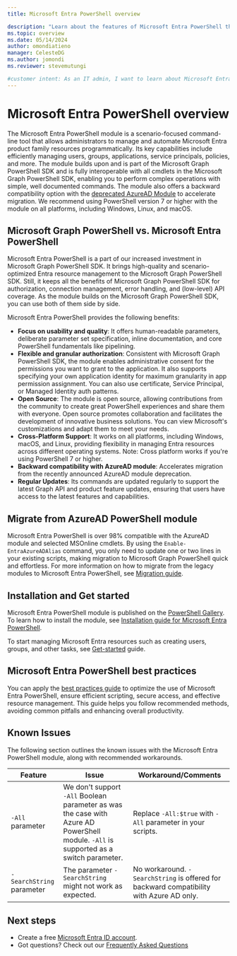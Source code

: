 ```yaml
---
title: Microsoft Entra PowerShell overview

description: "Learn about the features of Microsoft Entra PowerShell that can help you derive insights and analytics, and build unique, intelligent apps in Microsoft Entra ID."
ms.topic: overview
ms.date: 05/14/2024
author: omondiatieno
manager: CelesteDG
ms.author: jomondi
ms.reviewer: stevemutungi

#customer intent: As an IT admin, I want to learn about Microsoft Entra PowerShell, so that I can get started with using the module.
---
```

# Microsoft Entra PowerShell overview

The Microsoft Entra PowerShell module is a scenario-focused command-line tool that allows administrators to manage and automate Microsoft Entra product family resources programmatically. Its key capabilities include efficiently managing users, groups, applications, service principals, policies, and more. The module builds upon and is part of the Microsoft Graph PowerShell SDK and is fully interoperable with all cmdlets in the Microsoft Graph PowerShell SDK, enabling you to perform complex operations with simple, well documented commands. The module also offers a backward compatibility option with the [deprecated AzureAD Module](https://techcommunity.microsoft.com/t5/microsoft-entra-blog/important-update-deprecation-of-azure-ad-powershell-and-msonline/ba-p/4094536) to accelerate migration. We recommend using PowerShell version 7 or higher with the module on all platforms, including Windows, Linux, and macOS.

## Microsoft Graph PowerShell vs. Microsoft Entra PowerShell

Microsoft Entra PowerShell is a part of our increased investment in Microsoft Graph PowerShell SDK. It brings high-quality and scenario-optimized Entra resource management to the Microsoft Graph PowerShell SDK. Still, it keeps all the benefits of Microsoft Graph PowerShell SDK for authorization, connection management, error handling, and (low-level) API coverage. As the module builds on the Microsoft Graph PowerShell SDK, you can use both of them side by side.

Microsoft Entra PowerShell provides the following benefits:

- **Focus on usability and quality**: It offers human-readable parameters, deliberate parameter set specification, inline documentation, and core PowerShell fundamentals like pipelining.
- **Flexible and granular authorization**: Consistent with Microsoft Graph PowerShell SDK, the module enables administrative consent for the permissions you want to grant to the application. It also supports specifying your own application identity for maximum granularity in app permission assignment. You can also use certificate, Service Principal, or Managed Identity auth patterns.
- **Open Source**: The module is open source, allowing contributions from the community to create great PowerShell experiences and share them with everyone. Open source promotes collaboration and facilitates the development of innovative business solutions. You can view Microsoft's customizations and adapt them to meet your needs.
- **Cross-Platform Support**: It works on all platforms, including Windows, macOS, and Linux, providing flexibility in managing Entra resources across different operating systems. Note: Cross platform works if you're using PowerShell 7 or higher.
- **Backward compatibility with AzureAD module**: Accelerates migration from the recently announced AzureAD module deprecation.
- **Regular Updates**: Its commands are updated regularly to support the latest Graph API and product feature updates, ensuring that users have access to the latest features and capabilities.

## Migrate from AzureAD PowerShell module

Microsoft Entra PowerShell is over 98% compatible with the AzureAD module and selected MSOnline cmdlets. By using the `Enable-EntraAzureADAlias` command, you only need to update one or two lines in your existing scripts, making migration to Microsoft Graph PowerShell quick and effortless. For more information on how to migrate from the legacy modules to Microsoft Entra PowerShell, see [Migration guide][migration-guide].

## Installation and Get started

Microsoft Entra PowerShell module is published on the [PowerShell Gallery][powershell-gallery]. To learn how to install the module, see [Installation guide for Microsoft Entra PowerShell][installation].

To start managing Microsoft Entra resources such as creating users, groups, and other tasks, see [Get-started][get-started] guide.

## Microsoft Entra PowerShell best practices

You can apply the [best practices guide][best-practices-guide] to optimize the use of Microsoft Entra PowerShell, ensure efficient scripting, secure access, and effective resource management. This guide helps you follow recommended methods, avoiding common pitfalls and enhancing overall productivity.

## Known Issues

The following section outlines the known issues with the Microsoft Entra PowerShell module, along with recommended workarounds.

|          Feature          |                                                                Issue                                                                 |                                   Workaround/Comments                                   |
| ------------------------- | ------------------------------------------------------------------------------------------------------------------------------------ | --------------------------------------------------------------------------------------- |
| `-All` parameter          | We don't support `-All` Boolean parameter as was the case with Azure AD PowerShell module. `-All` is supported as a switch parameter. | Replace `-All:$true` with `-All` parameter in your scripts.                             |
| `-SearchString` parameter | The parameter `-SearchString` might not work as expected.                                                                              | No workaround. `-SearchString` is offered for backward compatibility with Azure AD only. |

## Next steps

- Create a free [Microsoft Entra ID account][free-entra-id].
- Got questions? Check out our [Frequently Asked Questions][faqs]

[free-entra-id]: https://azure.microsoft.com/free/entra-id
[azure-ad-powershell]: /powershell/module/azuread
[msonline-powershell]: /powershell/module/msonline
[migration-guide]: migration-guide.md
[get-started]: quickstart-entra-powershell.md
[installation]: installation.md
[powershell-gallery]: installation.md
[faqs]: entraps-faq.yml
[best-practices-guide]: installation.md
